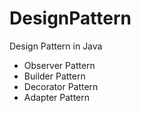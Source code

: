 # DesignPattern
Design Pattern in Java
- Observer Pattern
- Builder Pattern
- Decorator Pattern
- Adapter Pattern
